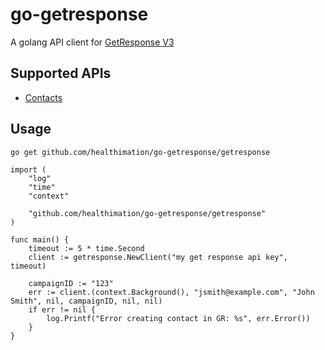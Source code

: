 # go-getresponse
A golang API client for [GetResponse V3](https://apidocs.getresponse.com/v3)

## Supported APIs
- [Contacts](https://apidocs.getresponse.com/v3/resources/contacts)

## Usage

```sh
go get github.com/healthimation/go-getresponse/getresponse
```

```golang
import (
    "log"
    "time"
    "context"

    "github.com/healthimation/go-getresponse/getresponse"
)

func main() {
    timeout := 5 * time.Second
    client := getresponse.NewClient("my get response api key", timeout)

    campaignID := "123"
    err := client.(context.Background(), "jsmith@example.com", "John Smith", nil, campaignID, nil, nil)
    if err != nil {
        log.Printf("Error creating contact in GR: %s", err.Error())
    }
}
```
